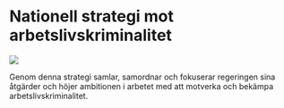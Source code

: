 # Nationell strategi mot arbetslivskriminalitet

![](/contentassets/f6f461b310984b598ee4f7a2d83350d0/framsida.jpg?width=150&quality=85)


Genom denna strategi samlar, samordnar och fokuserar regeringen sina åtgärder och höjer ambitionen i arbetet med att motverka och bekämpa arbetslivskriminalitet.
